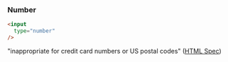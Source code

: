 ### Number

```html
<input
  type="number"
/>
```

"inappropriate for credit card numbers or US postal codes"
([HTML Spec](https://html.spec.whatwg.org/multipage/input.html#when-number-is-not-appropriate))
